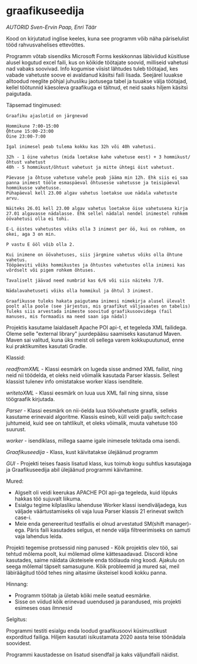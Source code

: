 # graafikuseedija
*AUTORID Sven-Ervin Paap, Enri Täär*

Kood on kirjutatud inglise keeles, kuna see programm võib näha päriselulist tööd rahvusvahelises ettevõttes.


Programm võtab sisendiks Microsoft Forms keskkonnas läbiviidud küsitluse alusel kogutud excel faili, kus on kõikide töötajate soovid, milliseid vahetusi nad vabaks soovivad. Info kogumise viisist lähtudes tuleb töötajad, kes vabade vahetuste soove ei avaldanud käsitsi faili lisada. Seejärel luuakse alltoodud reeglite põhjal juhusliku jaotusega tabel ja tuuakse välja töötajad, kellel töötunnid käesoleva graafikuga ei täitnud, et neid saaks hiljem käsitsi paigutada.

Täpsemad tingimused:

    Graafiku ajaslotid on järgnevad
	
    Hommikune 7:00-15:00
	Õhtune 15:00-23:00
	Öine 23:00-7:00
	
	Igal inimesel peab tulema kokku kas 32h või 40h vahetusi.
	
    32h - 1 öine vahetus (mida loetakse kahe vahetuse eest) + 3 hommikust/õhtust vahetust
	40h - 5 hommikust/õhtust vahetust ja mitte ühtegi öist vahetust. 
	
	Päevase ja õhtuse vahetuse vahele peab jääma min 12h. Ehk siis ei saa panna inimest tööle esmaspäeval õhtusesse vahetusse ja teisipäeval hommikusse vahetusse.
	Pühapäeval kell 23.00 algav vahetus loetakse uue nädala vahetuste arvu. 

    Näiteks 26.01 kell 23.00 algav vahetus loetakse öise vahetusena kirja 27.01 algavasse nädalasse. Ehk sellel nädalal nendel inimestel rohkem öövahetusi olla ei tohi.
	
    E-L öistes vahetustes võiks olla 3 inimest per öö, kui on rohkem, on okei, aga 3 on min. 

    P vastu E ööl võib olla 2.
	
    Kui inimene on öövahetuses, siis järgmine vahetus võiks olla õhtune vahetus.
	Tööpäeviti võiks hommikustes ja õhtustes vahetustes olla inimesi kas võrdselt või pigem rohkem õhtuses. 

    Tavaliselt jäävad need numbrid kas 6/6 või siis näiteks 7/8.

    Nädalavahetuseti võiks olla hommikul ja õhtul 3 inimest.
    
    Graafikusse tuleks hakata paigutama inimesi nimekirja alusel ülevalt poolt alla poole (see järjestus, mis graafikut väljasaates on tabelis)
	Tuleks siis arvestada inimeste soovitud graafikusoovidega (fail manuses, mis formaadis ma need saan iga nädal)


Projektis kasutame laialdaselt Apache POI api-t, et tegeleda XML failidega. Oleme selle "external library" juurdepääsu saamiseks kasutanud Maven.
Maven sai valitud, kuna üks meist oli sellega varem kokkupuutunud, enne kui praktikumites kasutati Gradle.

Klassid:

*readfromXML* - Klassi eesmärk on lugeda sisse andmed XML failist, ning neid nii töödelda, et oleks neid võimalik kasutada Parser klassis. Sellest klassist tulenev info omistatakse worker klass isenditele. 

*writetoXML* - Klassi eesmärk on luua uus XML fail ning sinna, sisse töögraafik kirjutada.

*Parser* - Klassi eesmärk on nii-öelda luua töövahetuste graafik, selleks kasutame erinevaid algoritme. Klassis esineb, küll veidi palju switch:case juhtumeid, kuid see on tahtlikult, et oleks võimalik, muuta vahetuse töö suurust.

*worker* - isendiklass, millega saame igale inimesele tekitada oma isendi.

*Graafikuseedija* - Klass, kust käivitatakse ülejäänud programm

*GUI* - Projekti teises faasis lisatud klass, kus toimub kogu suhtlus kasutajaga ja Graafikuseedija abil ülejäänud programmi käivitamine.

Mured: 
- Algselt oli veidi keerukas APACHE POI api-ga tegeleda, kuid lõpuks hakkas töö sujuvalt liikuma.
- Esialgu tegime kilplasliku lahenduse Worker klassi isendiväljadega, kus väljade väärtustamiseks oli vaja luua Parser klassis 21 erinevat switch case-i.
- Meie enda genereeritud testfailis ei olnud arvestatud SM(shift manager)-ega. Päris faili kasutades selgus, et nende välja filtreerimiseks on samuti vaja lahendus leida.

Projekti tegemise protsessid ning panused - Kõik projektis olev töö, sai tehtud mõlema poolt, kui mõlemad olime kättesaadavad. Discordi kõne kasutades, saime näidata üksteisele enda töölauda ning koodi. Ajakulu on seega mõlemal täpselt samasugune. Kõik probleemid ja mured sai, meil läbiräägitud tööd tehes ning aitasime üksteisel koodi kokku panna.

Hinnang:

 - Programm töötab ja ületab kõiki meile seatud eesmärke.
 - Sisse on viidud kõik erinevad uuendused ja parandused, mis projekti esimeses osas ilmnesid
 
 Selgitus:
 
 Programmi testiti esialgu enda loodud graafikusoovi küsimustikust exporditud failiga. Hiljem kasutati isikustamata 2020 aasta teise töönädala soovidest.
 
 Programmi kaustadesse on lisatud sisendfail ja kaks väljundfaili näidist.